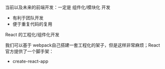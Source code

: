当前以及未来的前端开发：一定是 组件化/模块化 开发 
 - 有利于团队开发
 - 便于重复代码的复用 


React 的工程化/组件化开发

我们可以基于 webpack自己搭建一套工程化的架子，但是这样非常麻烦；React官方提供了一个脚手架：
  - create-react-app